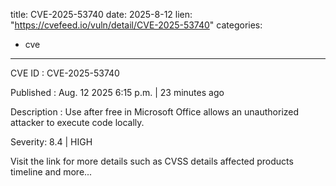  
title: CVE-2025-53740
date: 2025-8-12
lien: "https://cvefeed.io/vuln/detail/CVE-2025-53740"
categories:
  - cve
---

CVE ID : CVE-2025-53740

Published :  Aug. 12
2025
6:15 p.m. | 23 minutes ago

Description : Use after free in Microsoft Office allows an unauthorized attacker to execute code locally.

Severity: 8.4 | HIGH

Visit the link for more details
such as CVSS details
affected products
timeline
and more...
